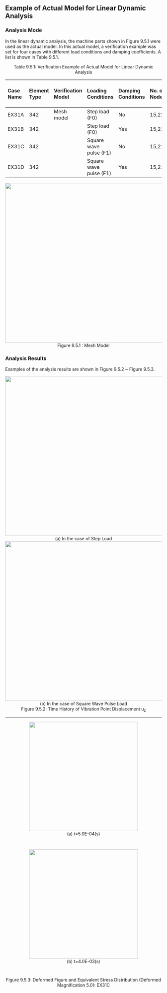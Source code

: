 ## Example of Actual Model for Linear Dynamic Analysis

### Analysis Mode

In the linear dynamic analysis, the machine parts shown in Figure 9.5.1 were used as the actual model. In this actual model, a verification example was set for four cases with different load conditions and damping coefficients. A list is shown in Table 9.5.1.

<div style="text-align: center;">
Table 9.5.1: Verification Example of Actual Model for Linear Dynamic Analysis
</div>

| Case Name | Element Type | Verification Model | Loading Conditions | Damping Conditions | No. of Nodes | No. of Degrees of Freedom |
|:--|:--|:--|:--|:--|:--|:--|
| EX31A    | 342        | Mesh model     | Step load (F0)         | No     | 15,214 | 45,642 |
| EX31B    | 342        |                | Step load (F0)         | Yes    | 15,214 | 45,642 |
| EX31C    | 342        |                | Square wave pulse (F1) | No     | 15,214 | 45,642 |
| EX31D    | 342        |                | Square wave pulse (F1) | Yes    | 15,214 | 45,642 |

<div style="text-align: center;">
<img src="../media/image05_01.png" width="512px"><br>
Figure 9.5.1 : Mesh Model
</div>

### Analysis Results

Examples of the analysis results are shown in Figure 9.5.2 ~ Figure 9.5.3.

<div style="text-align: center;">
<img src="../media/image05_02.png" width="512px"><br>
(a) In the case of Step Load
</div>

<div style="text-align: center;">
<img src="../media/image05_03.png" width="512px"><br>
(b) In the case of Square Wave Pulse Load
</div>

<div style="text-align: center;">
Figure 9.5.2: Time History of Vibration Point Displacement u<sub>z</sub>
</div>

---

<div style="text-align: center;margin-bottom:3em;">
<img src="../media/image05_04.png" width="350px"><br>
(a) t=5.0E-04(s)
</div>

<div style="text-align: center;margin-bottom:3em;">
<img src="../media/image05_05.png" width="350px"><br>
(b) t=4.0E-03(s)
</div>

<div style="text-align: center;">
Figure 9.5.3: Deformed Figure and Equivalent Stress Distribution (Deformed Magnification 5.0): EX31C
</div>
